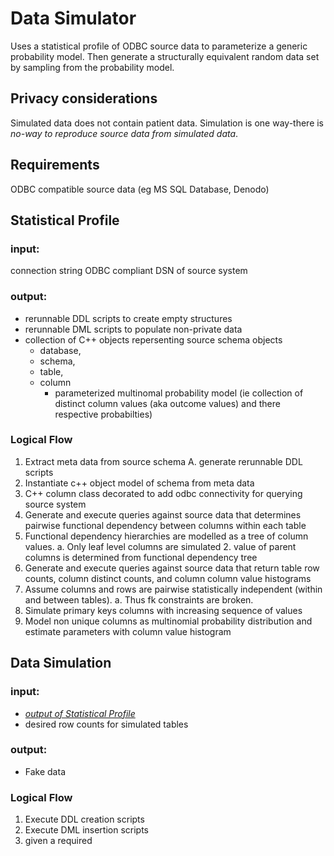# Data Simulator
Uses a statistical profile of ODBC source data to parameterize a generic probability model. Then generate a structurally equivalent random data set by sampling from the probability model.

## Privacy considerations
Simulated data does not contain patient data. 
Simulation is one way-there is *no-way to reproduce source data from simulated data*. 

## Requirements
ODBC compatible source data (eg MS SQL Database, Denodo)

## Statistical Profile
### input: 
connection string ODBC compliant DSN of source system
### output:
- rerunnable DDL scripts to create empty structures
- rerunnable DML scripts to populate non-private data
- collection of C++ objects repersenting source schema objects
  - database, 
  - schema, 
  - table, 
  - column 
    - parameterized multinomal probability model (ie collection of distinct column values (aka outcome values) and there respective probabilties)
### Logical Flow
1. Extract meta data from source schema
   A. generate rerunnable DDL scripts
1. Instantiate c++ object model of schema from meta data
1. C++ column class decorated to add odbc connectivity for querying source system
1. Generate and execute queries against source data that determines pairwise functional dependency between columns within each table
1. Functional dependency hierarchies are modelled as a tree of column values. 
   a. Only leaf level columns are simulated 
   2. value of parent columns is determined from functional dependency tree
1. Generate and execute queries against source data that return table row counts, column distinct counts, and column column value histograms
1. Assume columns and rows are pairwise statistically independent (within and between tables). 
   a. Thus fk constraints are broken. 
1. Simulate primary keys columns with increasing sequence of values
1. Model non unique columns as multinomial probability distribution and estimate parameters with column value histogram

## Data Simulation
### input: 
- *[output of Statistical Profile](##Statistical-Profile)*
- desired row counts for simulated tables
### output:
- Fake data
### Logical Flow
1. Execute DDL creation scripts
1. Execute DML insertion scripts
1. given a required 